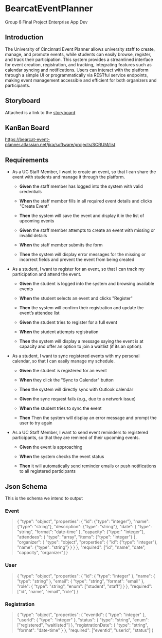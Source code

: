 # BearcatEventPlanner
Group 6 Final Project Enterprise App Dev

## Introduction
The University of Cincinnati Event Planner allows university staff to create, manage, and promote events, while students can easily browse, register, and track their participation. This system provides a streamlined interface for event creation, registration, and tracking, integrating features such as calendar syncing and notifications. Users can interact with the platform through a simple UI or programmatically via RESTful service endpoints, making event management accessible and efficient for both organizers and participants.

## Storyboard

Attached is a link to the [storyboard](docs/Storyboard.pdf)

## KanBan Board
https://bearcat-event-planner.atlassian.net/jira/software/projects/SCRUM/list

## Requirements

* As a UC Staff Member, I want to create an event, so that I can share the event with students and manage it through the platform.

    * **Given** the staff member has logged into the system with valid credentials

    * **When** the staff member fills in all required event details and clicks "Create Event"

    * **Then** the system will save the event and display it in the list of upcoming events

    * **Given** the staff member attempts to create an event with missing or invalid details

    * **When** the staff member submits the form

    * **Then** the system will display error messages for the missing or incorrect fields and prevent the event from being created

* As a student, I want to register for an event, so that I can track my participation and attend the event.

    * **Given** the student is logged into the system and browsing available events

    * **When** the student selects an event and clicks "Register"
    
    * **Then** the system will confirm their registration and update the event’s attendee list

    * **Given** the student tries to register for a full event

    * **When** the student attempts registration

    * **Then** the system will display a message saying the event is at capacity and offer an option to join a waitlist (if its an option).

* As a student, I want to sync registered events with my personal calendar, so that I can easily manage my schedule.

    * **Given** the student is registered for an event

    * **When** they click the "Sync to Calendar" button

    * **Then** the system will directly sync with Outlook calendar

    * **Given** the sync request fails (e.g., due to a network issue)

    * **When** the student tries to sync the event

    * **Then** Then the system will display an error message and prompt the user to try again

*  As a UC Staff Member, I want to send event reminders to registered participants, so that they are remined of their upcoming events.

    * **Given** the event is approaching

    * **When** the system checks the event status

    * **Then** it will automatically send reminder emails or push notifications to all registered participants

## Json Schema

This is the schema we intend to output

### Event
> {
>  "type": "object",
> "properties": {
>     "id": {"type": "integer"},
>      "name": {"type": "string"},
>      "description": {"type": "string"},
>      "date": { "type": "string", "format": "date-time" },
>       "capacity": {"type:" "integer"},
>      "attendees": {
>          "type": "array",
>          "items": {"type": "integer"}
>      },
>      "organizer": {
>          "type": "object",
>         "properties": {
>             "id": {"type": "integer"},
>             "name": {"type": "string"}
>          }
>       }
>   },
   "required": ["id", "name", "date", "capacity", "organizer"]
> }

### User
> {
>  "type": "object",
>  "properties": {
>    "id": { "type": "integer" },
>    "name": { "type": "string" },
>    "email": { "type": "string", "format": "email" },
>    "role": { "type": "string", "enum": ["student", "staff"] }
>  },
>  "required": ["id", "name", "email", "role"]
> }

### Registration 
> {
> "type": "object",
> "properties": {
>   "eventId": { "type": "integer" },
>    "userId": { "type": "integer" },
>    "status": { "type": "string", "enum": ["registered", "waitlisted"] },
>    "registrationDate": { "type": "string", "format": "date-time" }
>  },
>  "required": ["eventId", "userId", "status"]
> }





